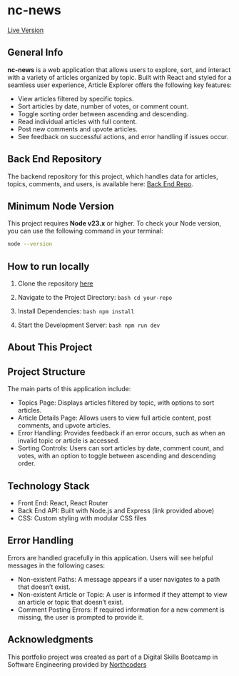 # nc-news

[Live Version](https://your-deployed-app-link.com)

## General Info

**nc-news** is a web application that allows users to explore, sort, and interact with a variety of articles organized by topic. Built with React and styled for a seamless user experience, Article Explorer offers the following key features:

- View articles filtered by specific topics.
- Sort articles by date, number of votes, or comment count.
- Toggle sorting order between ascending and descending.
- Read individual articles with full content.
- Post new comments and upvote articles.
- See feedback on successful actions, and error handling if issues occur.

## Back End Repository

The backend repository for this project, which handles data for articles, topics, comments, and users, is available here: [Back End Repo](https://github.com/markw53/nc-news.git).

## Minimum Node Version

This project requires **Node v23.x** or higher. To check your Node version, you can use the following command in your terminal:

```bash
node --version
```

## How to run locally

1. Clone the repository [here](https://github.com/markw53/nc-news.git)

2. Navigate to the Project Directory: ```bash cd your-repo```

3. Install Dependencies: ```bash npm install```

4. Start the Development Server: ```bash npm run dev```

## About This Project

## Project Structure

The main parts of this application include:

- Topics Page: Displays articles filtered by topic, with options to sort articles.
- Article Details Page: Allows users to view full article content, post comments, and upvote articles.
- Error Handling: Provides feedback if an error occurs, such as when an invalid topic or article is accessed.
- Sorting Controls: Users can sort articles by date, comment count, and votes, with an option to toggle between ascending and descending order.

## Technology Stack

- Front End: React, React Router
- Back End API: Built with Node.js and Express (link provided above)
- CSS: Custom styling with modular CSS files

## Error Handling

Errors are handled gracefully in this application. Users will see helpful messages in the following cases:

- Non-existent Paths: A message appears if a user navigates to a path that doesn’t exist.
- Non-existent Article or Topic: A user is informed if they attempt to view an article or topic that doesn’t exist.
- Comment Posting Errors: If required information for a new comment is missing, the user is prompted to provide it.

## Acknowledgments

This portfolio project was created as part of a Digital Skills Bootcamp in Software Engineering provided by [Northcoders](https://northcoders.com/)
